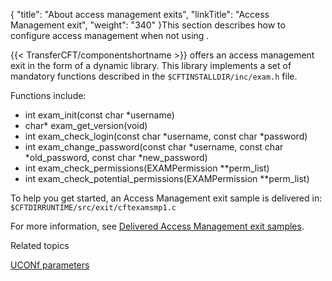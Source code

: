 {
    "title": "About access management exits",
    "linkTitle": "Access Management exit",
    "weight": "340"
}This section describes how to configure access management when not using .

{{< TransferCFT/componentshortname  >}} offers an access management exit in the form of a dynamic library. This library implements a set of mandatory functions described in the `$CFTINSTALLDIR/inc/exam.h` file.

Functions include:

-   int exam\_init(const char \*username)
-   char\* exam\_get\_version(void)
-   int exam\_check\_login(const char \*username, const char \*password)
-   int exam\_change\_password(const char \*username, const char \*old\_password, const char \*new\_password)
-   int exam\_check\_permissions(EXAMPermission \*\*perm\_list)
-   int exam\_check\_potential\_permissions(EXAMPermission \*\*perm\_list)

To help you get started, an Access Management exit sample is delivered in: `$CFTDIRRUNTIME/src/exit/cftexamsmp1.c`

For more information, see   [Delivered Access Management exit samples](../../../internal_a_m_start_here/am_exits/am_samples).

Related topics

[UCONf parameters](../../../admin_intro/uconf/uconf_parameters)
